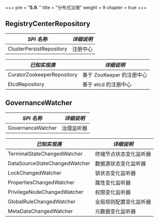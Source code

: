 +++
pre = "<b>5.9. </b>"
title = "分布式治理"
weight = 9
chapter = true
+++

## RegistryCenterRepository

| *SPI 名称*                     | *详细说明*               |
| ----------------------------- | ----------------------- |
| ClusterPersistRepository      | 注册中心                 |

| *已知实现类*                    | *详细说明*               |
| ----------------------------- | ----------------------- |
| CuratorZookeeperRepository    | 基于 ZooKeeper 的注册中心 |
| EtcdRepository                | 基于 etcd 的注册中心      |

## GovernanceWatcher

| *SPI 名称*                     | *详细说明*          |
| ----------------------------- | ------------------ |
| GovernanceWatcher             | 治理监听器           |

| *已知实现类*                    | *详细说明*          |
| ----------------------------- | ------------------ |
| TerminalStateChangedWatcher   | 终端节点状态变化监听器 |
| DataSourceStateChangedWatcher | 数据源状态变化监听器   |
| LockChangedWatcher            | 锁状态变化监听器      |
| PropertiesChangedWatcher      | 属性变化监听器        |
| PrivilegeNodeChangedWatcher   | 权限变化监听器        |
| GlobalRuleChangedWatcher      | 全局规则配置变化监听器 |
| MetaDataChangedWatcher        | 元数据变化监听器      |
